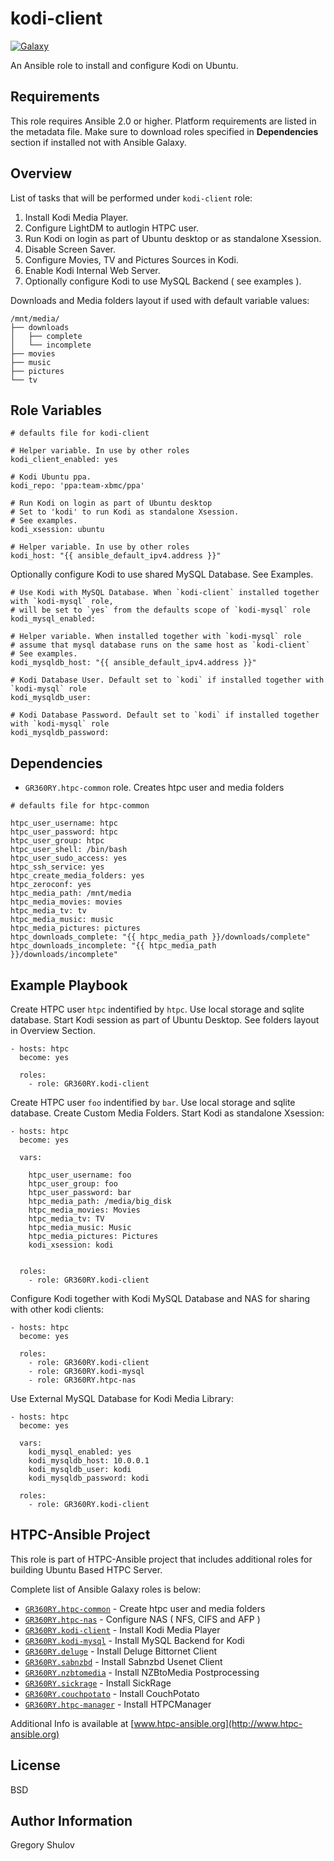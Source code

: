kodi-client
===========

[![Galaxy](http://img.shields.io/badge/galaxy-GR360RY.kodi--client-green.svg?style=flat-square)](https://galaxy.ansible.com/GR360RY/kodi-client)

An Ansible role to install and configure Kodi on Ubuntu.

Requirements
------------

This role requires Ansible 2.0 or higher. Platform requirements are listed in the metadata file.
Make sure to download roles specified in **Dependencies** section if installed not with Ansible Galaxy.

Overview
--------

List of tasks that will be performed under `kodi-client` role:

1. Install Kodi Media Player.
2. Configure LightDM to autlogin HTPC user.
3. Run Kodi on login as part of Ubuntu desktop or as standalone Xsession.
4. Disable Screen Saver.
5. Configure Movies, TV and Pictures Sources in Kodi.
6. Enable Kodi Internal Web Server.
7. Optionally configure Kodi to use MySQL Backend ( see examples ).

Downloads and Media folders layout if used with default variable values:

```
/mnt/media/
├── downloads
│   ├── complete
│   └── incomplete
├── movies
├── music
├── pictures
└── tv
```

Role Variables
--------------

```
# defaults file for kodi-client

# Helper variable. In use by other roles
kodi_client_enabled: yes

# Kodi Ubuntu ppa.
kodi_repo: 'ppa:team-xbmc/ppa'

# Run Kodi on login as part of Ubuntu desktop
# Set to 'kodi' to run Kodi as standalone Xsession.
# See examples.
kodi_xsession: ubuntu            

# Helper variable. In use by other roles
kodi_host: "{{ ansible_default_ipv4.address }}"
```

Optionally configure Kodi to use shared MySQL Database. See Examples.

```
# Use Kodi with MySQL Database. When `kodi-client` installed together with `kodi-mysql` role,
# will be set to `yes` from the defaults scope of `kodi-mysql` role
kodi_mysql_enabled: 

# Helper variable. When installed together with `kodi-mysql` role
# assume that mysql database runs on the same host as `kodi-client`
# See examples.
kodi_mysqldb_host: "{{ ansible_default_ipv4.address }}"

# Kodi Database User. Default set to `kodi` if installed together with `kodi-mysql` role
kodi_mysqldb_user:

# Kodi Database Password. Default set to `kodi` if installed together with `kodi-mysql` role
kodi_mysqldb_password:
```

Dependencies
------------

* `GR360RY.htpc-common` role. Creates htpc user and media folders

```
# defaults file for htpc-common

htpc_user_username: htpc
htpc_user_password: htpc
htpc_user_group: htpc
htpc_user_shell: /bin/bash
htpc_user_sudo_access: yes
htpc_ssh_service: yes
htpc_create_media_folders: yes
htpc_zeroconf: yes
htpc_media_path: /mnt/media
htpc_media_movies: movies
htpc_media_tv: tv
htpc_media_music: music
htpc_media_pictures: pictures
htpc_downloads_complete: "{{ htpc_media_path }}/downloads/complete"
htpc_downloads_incomplete: "{{ htpc_media_path }}/downloads/incomplete"
```

Example Playbook
----------------

Create HTPC user `htpc` indentified by `htpc`. Use local storage and sqlite database.
Start Kodi session as part of Ubuntu Desktop. See folders layout in Overview Section.

```
- hosts: htpc
  become: yes

  roles:
    - role: GR360RY.kodi-client
```

Create HTPC user `foo` indentified by `bar`. Use local storage and sqlite database. Create Custom Media Folders.
Start Kodi as standalone Xsession:

```
- hosts: htpc
  become: yes

  vars:

    htpc_user_username: foo
    htpc_user_group: foo
    htpc_user_password: bar
    htpc_media_path: /media/big_disk
    htpc_media_movies: Movies
    htpc_media_tv: TV
    htpc_media_music: Music
    htpc_media_pictures: Pictures
    kodi_xsession: kodi


  roles:
    - role: GR360RY.kodi-client
```

Configure Kodi together with Kodi MySQL Database and NAS for sharing with other kodi clients:

```
- hosts: htpc
  become: yes

  roles:
    - role: GR360RY.kodi-client
    - role: GR360RY.kodi-mysql
    - role: GR360RY.htpc-nas
```

Use External MySQL Database for Kodi Media Library:

```
- hosts: htpc
  become: yes

  vars:
    kodi_mysql_enabled: yes
    kodi_mysqldb_host: 10.0.0.1
    kodi_mysqldb_user: kodi
    kodi_mysqldb_password: kodi

  roles:
    - role: GR360RY.kodi-client
```

HTPC-Ansible Project
--------------------

This role is part of HTPC-Ansible project that includes additional roles for building Ubuntu Based HTPC Server.

Complete list of Ansible Galaxy roles is below:

- [`GR360RY.htpc-common`](https://galaxy.ansible.com/GR360RY/htpc-common) - Create htpc user and media folders
- [`GR360RY.htpc-nas`](https://galaxy.ansible.com/GR360RY/htpc-nas) - Configure NAS ( NFS, CIFS and AFP )
- [`GR360RY.kodi-client`](https://galaxy.ansible.com/GR360RY/kodi-client) - Install Kodi Media Player
- [`GR360RY.kodi-mysql`](https://galaxy.ansible.com/GR360RY/kodi-mysql) - Install MySQL Backend for Kodi
- [`GR360RY.deluge`](https://galaxy.ansible.com/GR360RY/deluge) - Install Deluge Bittornet Client
- [`GR360RY.sabnzbd`](https://galaxy.ansible.com/GR360RY/sabnzbd) - Install Sabnzbd Usenet Client
- [`GR360RY.nzbtomedia`](https://galaxy.ansible.com/GR360RY/nzbtomedia) - Install NZBtoMedia Postprocessing
- [`GR360RY.sickrage`](https://galaxy.ansible.com/GR360RY/sickrage) - Install SickRage
- [`GR360RY.couchpotato`](https://galaxy.ansible.com/GR360RY/couchpotato) - Install CouchPotato
- [`GR360RY.htpc-manager`](https://galaxy.ansible.com/GR360RY/htpc-manager) - Install HTPCManager

Additional Info is available at [www.htpc-ansible.org](http://www.htpc-ansible.org)

License
-------

BSD

Author Information
------------------

Gregory Shulov
